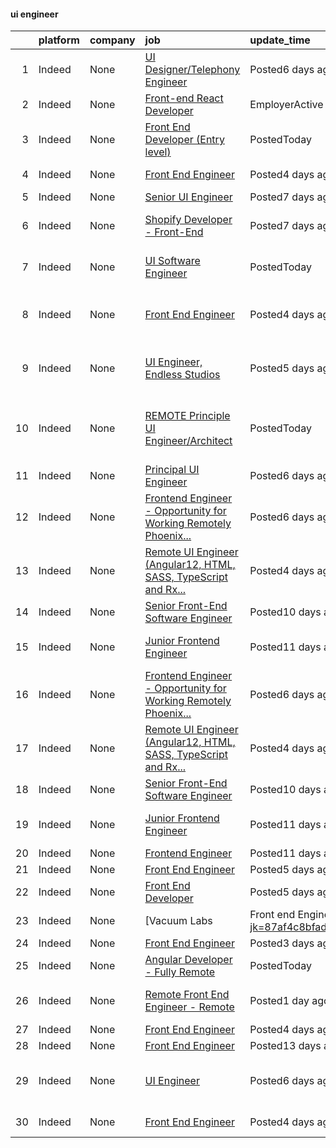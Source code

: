 

#### ui engineer <a name="uiengineer" />
|    | platform   | company   | job                                                                                                                                                                                                                                                                                                                                                                                                                                                                                                                                                                                                                                                                                                                                                                                                                                                                                                                                                                                                                                                                                                                                                          | update_time               | location                                                     |
|---:|:-----------|:----------|:-------------------------------------------------------------------------------------------------------------------------------------------------------------------------------------------------------------------------------------------------------------------------------------------------------------------------------------------------------------------------------------------------------------------------------------------------------------------------------------------------------------------------------------------------------------------------------------------------------------------------------------------------------------------------------------------------------------------------------------------------------------------------------------------------------------------------------------------------------------------------------------------------------------------------------------------------------------------------------------------------------------------------------------------------------------------------------------------------------------------------------------------------------------|:--------------------------|:-------------------------------------------------------------|
|  1 | Indeed     | None      | [UI Designer/Telephony Engineer](https://www.indeed.com/pagead/clk?mo=r&ad=-6NYlbfkN0AWX2JeP1gOdymENqODOQuluFVe_JQWM_hCvTD-njQ3gd3SzI81voYeoGPO6Ogk20aAA_YibpQ7c_O8LjRRNjY8Kh6RvbqSrrmy8ZdU2SMnTqpbwW1ydqRi7OTBygLhVZA9-O9dYy4_l_jyA3pd6lMePr8Zxfkc3NlHl-a2yo-qD_yQ35Bw1hZonlDzCZ8UPDXP31235ziFqwacOkkZxcn64H5FDElJBZW4W6C-0uB4IalfGXtL72mko0cx98ptBsgSPERJ00ZMpRZqEUnlv8mgRDtpnH5uXnF5QN-iqfq0pItE-pWbQ2okNHhbiPPOA1r8W1ZqLbC33v29V77slH1udebmWO3gUh7_M4KEEgawdmOpLT2xcxQFNOW2N4RugfusVOL-HsFTKmSSUeCjZOLczmhfPkUlSnTHm-HKGBEaCFAasg59tH2wwyOFG3VSHqG2mCNvuGrcPJQkfZ_TInQeXLqGO6l9HbZ9m1EWVbmV8g==&p=0&fvj=1&vjs=3)                                                                                                                                                                                                                                                                                                                                                                                                                                                                                                                                         | Posted6 days ago          | California                                                   |
|  2 | Indeed     | None      | [Front-end React Developer](https://www.indeed.com/pagead/clk?mo=r&ad=-6NYlbfkN0AaGj-FgTa3J8eDMAhRfBflhPH21Q8pVVLaiT15FnDLW2s9HCzbeaXAqjGbAMSvz1DegThos1lsFXojVyXQjr6yo3qIlGsuwL8jjsmPtvqMFgUpDbAfnpiAwj951f_cU3ffbuRkSBWqWDKU7PzdaiwaCvHCe5R5owPGyXPIxUdKmrRLROSLlLM7-IYqjwSPNyDOMW72NrbZXpvdLRUXAJBLxchDZAIZEtf96t4UyDsZsaI0K9KK7WIbAgZvKDnsjyjMbAa-yx-txPp3-CY_Gh_z_mUQo_zxYYUTnYwrZ3la-Bb433RrTYB3PWDt3--ppBOr8I-OWd8uzbhz4MQ3Vky61O4CyvssvJpwSRIXiIInYHrlFmr9ZGW_waDjrgGAdLK5lpSLcEBM9O6TlVoOhjwhjXB4grTyr9bSgN3pl7JLcc_TbWlpwgPF_EU-0RZyX1tMOPyGGGDG9nCgLJehDKIMd-VjgtbaD4M=&p=1&fvj=1&vjs=3)                                                                                                                                                                                                                                                                                                                                                                                                                                                                                                                                                          | EmployerActive 6 days ago | United States                                                |
|  3 | Indeed     | None      | [Front End Developer (Entry level)](https://www.indeed.com/pagead/clk?mo=r&ad=-6NYlbfkN0BbIbu35rN4ToQZZxETN3tZlg0cK7iFEHC0AqmvhRxc6_RiK6STRcYZmOwwIBP1oQF1Gip_gFwWvIlC_j_D5mTMSxohQ0T1KWTShW-Fr_6MmpWTMsBYsQnzcd8Fz4tBFi6cs-YOVzzvAP8p8FG8_xRUfm8ThLeoQOjyky85VzUhG_am88bCLbeEPJIpf8x9KwboB3daKKAoUFb8p0Lvld-mlsSTrZ3hZRJJ7OYitcXd0PTKXyeTLZswMJCxKxaajXw1AOm2WfN_iN44fjbAj8LJyKO--Ff1GXu4WqdUyg7aYGc4NgetR0El6_UFz3xpidm1gmjmfi5QVSo4Th_-LY981Fi15Hff4VHYCOgvZ0V_vhZ1LhRHEGm3eVbMCrFCXF_aOJ5ki-CSpNZlK7c66poyVbT4Lc4sZRZqq1kYIMzIJHOgjmP5wUCcFMOpkaDAFihxI_2SC47iEX5TD8p_M6_fHveFrKVr7XEsroiBeYBu3t5uaWiMtm90E4RiBZUY9UzQqJySUpfnvkEmGhfF5FItrFIQZfoJUnouLigm4ugm49VoLVLmJXFhwLbwswR4lLyMsyeh9fFm2uv4Y-fRjjmxwFJ1HlfNwcrxpI_cwBP-5970hwsCcyKZHbpVpcBVIBUh5r08DFeHXCVGYXHcivH-XxOs5Ew8SqO1IiL19mF2udlA6i-HDoqiXaLsTobFcrvpDYl2DB33t23YdYoJR6KvfC5PnQFhY0HTYY6vIdWXzkklRm0WAebLi0BApkZF2jvO_mMZMeCEV2i5tmu_tvFJ_1o3XNebeHp2LBsyNb3Zy8d651raqFYGRuoMA9G1YkyGybwIqeb3PSDXIe6mqoYyyzf2PTJyPeP8HS_QO348gBCkmIlw561tMr7o2myMkOD0QuQpStZutSeg-HT0eKWTLybpmYePQYgdLMH6L8scC1R-ZrQDl3pqftUpmeuFWyms2FKXTm18K4Sk2ZJnuWESOvIcfMmwLws=&p=2&fvj=0&vjs=3)                  | PostedToday               | Surprise, AZ+126 locations                                   |
|  4 | Indeed     | None      | [Front End Engineer](https://www.indeed.com/rc/clk?jk=3edbfd3c4c39743e&fccid=fe2d21eef233e94a&vjs=3)                                                                                                                                                                                                                                                                                                                                                                                                                                                                                                                                                                                                                                                                                                                                                                                                                                                                                                                                                                                                                                                         | Posted4 days ago          | +34 locationsRemote                                          |
|  5 | Indeed     | None      | [Senior UI Engineer](https://www.indeed.com/rc/clk?jk=0d6e67b441473259&fccid=140b2ffde8400fff&vjs=3)                                                                                                                                                                                                                                                                                                                                                                                                                                                                                                                                                                                                                                                                                                                                                                                                                                                                                                                                                                                                                                                         | Posted7 days ago          | Remote                                                       |
|  6 | Indeed     | None      | [Shopify Developer - Front-End](https://www.indeed.com/pagead/clk?mo=r&ad=-6NYlbfkN0BeqOXt1Ki4TgaqVzKgHyO684REiCAwMDt6QdkLJMyKFE4U8Gf44T3q6743LZi-2_qDJrzA8qTL5ZCAqBIP-MnplUdl4y46HP1mVzbJpNVHXqWUs2PdBZixuVxpFkTFTvCKDrEMligVA2CZi8jLPwIGS9VOQw1PBkNWbjeX21A7l9CoBg-_8Q8ocm1gkei1UTpP5HAPu6UdIhp3kPGa60s-LMFqoWaWuHW3q_PX5z616ysNmci2lDQDiiSctGrVa7Z4EG_0yFHK8DQyU9lq8c0U1CJcI-tJVxFEMCvryeBcNXjQEm7U8cYVG8fLIYBopY-IsgjW20XozyahFG5flhpPK48JeG17bRpbTWJVeklts0Uh7qIwN6nRfWgvX1pw9Ad3JgY6yp3rMmU57AiRhc3JeNMg_TdyrVPPvQN89u9aNZH61cK7ePk1btxmMbwAhvbLlOx_P96IO6ddzXN6uc6niYCRvdtoTyiwLgeSglQJoA==&p=5&fvj=1&vjs=3)                                                                                                                                                                                                                                                                                                                                                                                                                                                                                                                                          | Posted7 days ago          | Washington State+22 locations•Remote                         |
|  7 | Indeed     | None      | [UI Software Engineer](https://www.indeed.com/company/Erias-Ventures-LLC/jobs/Ui-Software-Engineer-6c0d45c0d4ef477e?fccid=cdddd099d86fd85e&vjs=3)                                                                                                                                                                                                                                                                                                                                                                                                                                                                                                                                                                                                                                                                                                                                                                                                                                                                                                                                                                                                            | PostedToday               | Annapolis Junction, MD 20701                                 |
|  8 | Indeed     | None      | [Front End Engineer](https://www.indeed.com/pagead/clk?mo=r&ad=-6NYlbfkN0CpFJQzrgRR8WqXWK1qKKEqALWJw739KlKqr2H-MSI4eh4ZOxqVaUrhNSyjVEAq5t6EaV6K9dN1DQQ_IaA2VhbdyvbKlACkVr-jFiX4aWhq2dF_KwqjYxaxT0Hw4VwnQ6Xuizjux5vpMad-U0ZNdnBMZvkBiItVB9b7NiEIm-nb6oCOhywu6uTjRk5r1QKUkxMVgOrxsEY3ycx1-vhEpcEtw4tRRXl5wZq_JvWFPGPD2DJWgHPnWBbIu21MblJxR8qB7qeaoMLBGOvzZThcBVChW88CW972x3cJH_zvPPAv0hrlXAYUNsdCO_dceYmmWMbb-p98fHDuBX7Nn4nUpaECvlN0FH8K5UauukVA9yqgx8IHZDJcJNDsyXrUhziSutMk24TMpl8xq_TAefS4-E7xwxL59LRmSmHOhFFRyhjvQJwIa5H7gPvra0Jcq7ECuY2fVkIKo4-oJPAGGmJ1gMpy3kzmFm-lzFNj9EVsef1ZNVTfyFQrB0W3vt0CwtcyP4VlYlp64UNEOn3QskMli5gnxD2BhoVlw4IYmy2j6ZuLpQiPJDpXokjif5vfAlrTThL7Eoso-PNJrgn6HMNqqXVu3BkkLnDcY9U5dBJZCbpw6XS6mxm0oa4cx7ay-xMuc2gvOPwC_6v69-EblgLzNv2014EQ5IA14kqkEcwBVZtYTUKtvBYw0dsV3quzkUuBC1WCuDOy9QX0hDFnh3ZfArRDQoMMsC50-aq_0-ie8wY-dXdMR0kjeHuYxDTHBp2X8wz9XhQy3wJVmzireBD3r2nkisB4lWzf1b6ukSu4pkugL_Xi_OPacWoE17PWvkhnJ7AhmKsbsRzTLqY-5FTzfwWRsMlmbrU7w6nEWZfwAkt54ZmaGj86S9K0ZyOB7Bq205oJZLPJ_e55q55oDXlC13AKfkAOKqu637LDB-tOmL271d0MIe85BERyDouDTxOnHKGS3bM8t_vq0yQrxAf8NQwX3N7YfelbyfU=&p=7&fvj=0&vjs=3)                                 | Posted4 days ago          | San Francisco, CA 94103 (South Of Market area)+126 locations |
|  9 | Indeed     | None      | [UI Engineer, Endless Studios](https://www.indeed.com/company/E--Line-Media/jobs/Ui-Engineer-f4850c0c766a8c18?fccid=86369f5fa22779d3&vjs=3)                                                                                                                                                                                                                                                                                                                                                                                                                                                                                                                                                                                                                                                                                                                                                                                                                                                                                                                                                                                                                  | Posted5 days ago          | Phoenix, AZ 85018 (Camelback East area)•Remote               |
| 10 | Indeed     | None      | [REMOTE Principle UI Engineer/Architect](https://www.indeed.com/pagead/clk?mo=r&ad=-6NYlbfkN0CpFJQzrgRR8WqXWK1qKKEqALWJw739KlKqr2H-MSI4eh4ZOxqVaUrhNSyjVEAq5t7ZbZL77Po9cu4EqdAOFUqzPxaeBOAS3VJ7AAXIKcnld9xqF6SMaraZjn8rfg4ffqj_5q91EGmvJjy99xyY1_nZeEnC2lMjvdYFttnLoiKtPEKl73y1ne2FUk4JHHXvbORTsk6DnwNInvdibvabVCoYXbRC89BUD6gJwektJp8jrX0WeP772MqfJsb5B1bki4Tn2rYdDwYSCExcLeqkar1kPaG5eCzIO8A6h-FlJoX7kd4TU-pHH6mql2vhGkPSRtNj8kptilYBOyKHdb484Ov-qqIq6EkB5lHJjEo4zhCPml_3-cTM_z0eJvIX2brBXI--K3FMwZ6CQywU7JTZFv1iL8uFOZRfjc3DftZIVwPMTfENnkv-r8fnGB_S2S1_16Tc29cIG3B5DWD-wty-cyONHlC0WvyIosiY4pLuzYNFASQ4RVb7zPV4r12HD1oJuLsmjGEMaPoCQlqOTGV2Is-Q3KGy-OddFXRHW9VpEeKtkUsa5t8saMXp9LiqXR3LNomco8KaOr2cnevWxqZSUFI1O85cEn0VfGE_wa6mo8spqScTzr1TSQsNlXHZY1FQdKKEc4AtE11TjvSCqNOZLmjra2R_j0E7vnKzdd8PgWsy4nrlGw0KzjvT8qtEzOroaRIfp9jIFKS9jIVbJnys-o33LwzQ9V4ScnImlon5d0P_FUTDAjqwt0kjy4j_ZDVDs2bkabSJft8NO95-vnfJLlq6SHrsn5Cr_z6uCFuWkAVE80lSvF1Wfbx1tS8XiqRHVIsNPcIpPiXgxeAgSm7UXhBCZ4xIxCqSx_SOB5MldPn6yEYjYIwqKxB9UD_2UMq8NJ3PF6Rrt5BMlfeSVjHq17yKM_AQy6GzYdlLOHkPJIPVfSsiAcr-dW6SWRHUSmOr_yIEebYBbw630ENHKbNKi0nVddyfLuputqiRlYhL1VI9uw==&p=9&fvj=0&vjs=3) | PostedToday               | Phoenix, AZ 85021 (North Mountain area)+11 locations•Remote  |
| 11 | Indeed     | None      | [Principal UI Engineer](https://www.indeed.com/rc/clk?jk=7b1615cd85f0ea6d&fccid=e02be59e87cd229c&vjs=3)                                                                                                                                                                                                                                                                                                                                                                                                                                                                                                                                                                                                                                                                                                                                                                                                                                                                                                                                                                                                                                                      | Posted6 days ago          | Boston, MA+1 location                                        |
| 12 | Indeed     | None      | [Frontend Engineer - Opportunity for Working Remotely Phoenix...](https://www.indeed.com/rc/clk?jk=ecfd7572dd3b83ee&fccid=c762a27145bd166e&vjs=3)                                                                                                                                                                                                                                                                                                                                                                                                                                                                                                                                                                                                                                                                                                                                                                                                                                                                                                                                                                                                            | Posted6 days ago          | Phoenix, AZ+36 locations•Remote                              |
| 13 | Indeed     | None      | [Remote UI Engineer (Angular12, HTML, SASS, TypeScript and Rx...](https://www.indeed.com/company/Turing.com/jobs/Ui-Engineer-7287e3a734d4ca68?fccid=a2e0cbec0b626661&vjs=3)                                                                                                                                                                                                                                                                                                                                                                                                                                                                                                                                                                                                                                                                                                                                                                                                                                                                                                                                                                                  | Posted4 days ago          | +20 locationsRemote                                          |
| 14 | Indeed     | None      | [Senior Front-End Software Engineer](https://www.indeed.com/rc/clk?jk=464491c0df394797&fccid=f89deb5a97c7738a&vjs=3)                                                                                                                                                                                                                                                                                                                                                                                                                                                                                                                                                                                                                                                                                                                                                                                                                                                                                                                                                                                                                                         | Posted10 days ago         | Austin, TX                                                   |
| 15 | Indeed     | None      | [Junior Frontend Engineer](https://www.indeed.com/rc/clk?jk=6d4ee13395ca84a2&fccid=651866e59ec71199&vjs=3)                                                                                                                                                                                                                                                                                                                                                                                                                                                                                                                                                                                                                                                                                                                                                                                                                                                                                                                                                                                                                                                   | Posted11 days ago         | Draper, UT 84020+2 locations•Remote                          |
| 16 | Indeed     | None      | [Frontend Engineer - Opportunity for Working Remotely Phoenix...](https://www.indeed.com/rc/clk?jk=ecfd7572dd3b83ee&fccid=c762a27145bd166e&vjs=3)                                                                                                                                                                                                                                                                                                                                                                                                                                                                                                                                                                                                                                                                                                                                                                                                                                                                                                                                                                                                            | Posted6 days ago          | Phoenix, AZ+36 locations•Remote                              |
| 17 | Indeed     | None      | [Remote UI Engineer (Angular12, HTML, SASS, TypeScript and Rx...](https://www.indeed.com/company/Turing.com/jobs/Ui-Engineer-7287e3a734d4ca68?fccid=a2e0cbec0b626661&vjs=3)                                                                                                                                                                                                                                                                                                                                                                                                                                                                                                                                                                                                                                                                                                                                                                                                                                                                                                                                                                                  | Posted4 days ago          | +20 locationsRemote                                          |
| 18 | Indeed     | None      | [Senior Front-End Software Engineer](https://www.indeed.com/rc/clk?jk=464491c0df394797&fccid=f89deb5a97c7738a&vjs=3)                                                                                                                                                                                                                                                                                                                                                                                                                                                                                                                                                                                                                                                                                                                                                                                                                                                                                                                                                                                                                                         | Posted10 days ago         | Austin, TX                                                   |
| 19 | Indeed     | None      | [Junior Frontend Engineer](https://www.indeed.com/rc/clk?jk=6d4ee13395ca84a2&fccid=651866e59ec71199&vjs=3)                                                                                                                                                                                                                                                                                                                                                                                                                                                                                                                                                                                                                                                                                                                                                                                                                                                                                                                                                                                                                                                   | Posted11 days ago         | Draper, UT 84020+2 locations•Remote                          |
| 20 | Indeed     | None      | [Frontend Engineer](https://www.indeed.com/rc/clk?jk=d8c61750096d41a6&fccid=657fcea7bbbebc6a&vjs=3)                                                                                                                                                                                                                                                                                                                                                                                                                                                                                                                                                                                                                                                                                                                                                                                                                                                                                                                                                                                                                                                          | Posted11 days ago         | California•Remote                                            |
| 21 | Indeed     | None      | [Front End Engineer](https://www.indeed.com/company/Savvy/jobs/Front-End-Engineer-24348af2aa3bcb23?fccid=c8b0d760059cbb31&vjs=3)                                                                                                                                                                                                                                                                                                                                                                                                                                                                                                                                                                                                                                                                                                                                                                                                                                                                                                                                                                                                                             | Posted5 days ago          | Remote                                                       |
| 22 | Indeed     | None      | [Front End Developer](https://www.indeed.com/company/EZPolitix/jobs/Front-End-Developer-a431c516112001c9?fccid=4df188b89c826f92&vjs=3)                                                                                                                                                                                                                                                                                                                                                                                                                                                                                                                                                                                                                                                                                                                                                                                                                                                                                                                                                                                                                       | Posted5 days ago          | Remote                                                       |
| 23 | Indeed     | None      | [Vacuum Labs | Front end Engineer](https://www.indeed.com/rc/clk?jk=87af4c8bfad8f7a4&fccid=cffd065f9ff9e672&vjs=3)                                                                                                                                                                                                                                                                                                                                                                                                                                                                                                                                                                                                                                                                                                                                                                                                                                                                                                                                                                                                                                           | Posted4 days ago          | California+2 locations•Remote                                |
| 24 | Indeed     | None      | [Front End Engineer](https://www.indeed.com/company/Eliqs/jobs/Front-End-Engineer-e9b23ded8792c69f?fccid=42ec56da9f134b20&vjs=3)                                                                                                                                                                                                                                                                                                                                                                                                                                                                                                                                                                                                                                                                                                                                                                                                                                                                                                                                                                                                                             | Posted3 days ago          | Remote                                                       |
| 25 | Indeed     | None      | [Angular Developer - Fully Remote](https://www.indeed.com/company/CTI-Consulting/jobs/Angular-Developer-06c07a7fdc344b37?fccid=379434ad9862816d&vjs=3)                                                                                                                                                                                                                                                                                                                                                                                                                                                                                                                                                                                                                                                                                                                                                                                                                                                                                                                                                                                                       | PostedToday               | Remote                                                       |
| 26 | Indeed     | None      | [Remote Front End Engineer - Remote](https://www.indeed.com/pagead/clk?mo=r&ad=-6NYlbfkN0CpFJQzrgRR8WqXWK1qKKEqALWJw739KlKqr2H-MSI4eh4ZOxqVaUrhNSyjVEAq5t6StC-9iRwBm4YH1BEezZnQvnX6bFYPwRCUHulz6NOXBNpoX9VBBWFSXNA9RbFu6_Y7MxDX2Gabh1S0penCn9iXd8VrYjKLDvFQhsZlsNuOaRRDE-YXdPn7mjC6oALurhd8cH0VFZaNbOWbBgeAobmeZCj9dAJlk16lSShCAlXown_gPGDU-Pb02kHYkSxMtWhmIry1LKXt0T8BCMFwLLDYxLLScfyXlcWFnZJyGCA6gbGq5cXwwFTCLpnFhnteE_Yhb3nSLx5uVQNyv9Ix6EiEyhOT9vPLUtdzGVDKPvZp-aLnQD4S_yn1xnY4MkS0cpmGXA3UpnKMjaZ9NP0phkRevvxt_yEcDXBEhs2-rms8HG47KubI1EuhvtqEBzYfCgsr_7vJsN_SeZb6dI2jkbKMrh3voqE5Sk6fW5WcbevhQTWzDMmj5xS93J_rqM6IjPuaM82u8GfrfbbqQGUwGgGm9v95vPTCKovOV8h7_fGyNhTh0OtxG2RScaZqrjT7-i56EnPLhwHhKAVzo5RiWftuBl74g3SC8YM83ZyCK0A-i66oOVFxJXaMktbCtOL5QCQ5evoVxg1OkCPZUUUpTQzN1VylZYQ2WwxLSQl6PgYukJLYIAnUkiZMg5V2FAsj-B04A828EEirN_CT3vcHY03wpnr7V8-LE2IkYfpXiqPEEAk3amz26_i0YFxkb7ls9cEQhs3Lbml68mFeMoN-AVlTmoa5Uq1yQ4ZIU11a21hQePQ89ytlV69qsOGTlyyfgD7cTF5YEne_0v2c7d24-1k5ZonvCcOebSSwgaMv7i8Ow2nkaFPbS2cz_asqDjM8gPY6QDp3_plYKhe04fg2o4ehAlDP4ZSQgLK-s9rnXUAw6KtlYS6MO52rg9JdPqx907wOPKCsQ4IPsTyCQSS1Ef0Ng4RCfDdX3Fc=&p=10&fvj=0&vjs=3)                | Posted1 day ago           | St. Louis, MO 63103+126 locations•Remote                     |
| 27 | Indeed     | None      | [Front End Engineer](https://www.indeed.com/rc/clk?jk=9aff0b4ea66fb440&fccid=dd616958bd9ddc12&vjs=3)                                                                                                                                                                                                                                                                                                                                                                                                                                                                                                                                                                                                                                                                                                                                                                                                                                                                                                                                                                                                                                                         | Posted4 days ago          | Remote                                                       |
| 28 | Indeed     | None      | [Front End Engineer](https://www.indeed.com/pagead/clk?mo=r&ad=-6NYlbfkN0Coaqwr41TC2LgejnR7Utnytr6GYvK_E0y3WIq7ZdLRae9o-QpJIESlqP3qGLJFeU7Ndf9vgyJzEUqYDX7KMfhrBFI8BTK4nA3DDJQj3co9ACesbVIcXLPUbqVEQPV4BlQpUnQILUKDy31s2kfVkcuyAktWJaKKfmd958uNXAA5cblR1CtOX3pcBXaYAFOMxF-js4YhbXYtphn2ZD2fxMjI2_EfVLeHc3mn6RWpYU6ysgBViUhCN0y-XctWWJ6XYicLVvLaLDf6cc2eJgMdz4LSSj8gStvoMQCI_A6-Zo3h85W9IQp6P8zNwq8oBOUvgrXqmoVxfRy3XwwuMKKUg-M3B2pFtACRqCNFT-tbXGm_xC6WguaX12b7wP5vaFe-1Xdh-k72qLstO3oBF9lydN8skNF6ISaznL4wqVHCZ0vnF0POBulyG4fslPd83krnFHPa0qfgrICGUaY2yBxWy-0QPHCpmecMV94=&p=12&fvj=1&vjs=3)                                                                                                                                                                                                                                                                                                                                                                                                                                                                                                                                                                | Posted13 days ago         | New York, NY                                                 |
| 29 | Indeed     | None      | [UI Engineer](https://www.indeed.com/rc/clk?jk=cc857e6e5b9961c9&fccid=97eff75ef565f7b5&vjs=3)                                                                                                                                                                                                                                                                                                                                                                                                                                                                                                                                                                                                                                                                                                                                                                                                                                                                                                                                                                                                                                                                | Posted6 days ago          | New York, NY 10038 (Financial District area)•Remote          |
| 30 | Indeed     | None      | [Front End Engineer](https://www.indeed.com/rc/clk?jk=e70b396411981d5e&fccid=ba07516c418dda52&vjs=3)                                                                                                                                                                                                                                                                                                                                                                                                                                                                                                                                                                                                                                                                                                                                                                                                                                                                                                                                                                                                                                                         | Posted4 days ago          | +6 locationsRemote                                           |